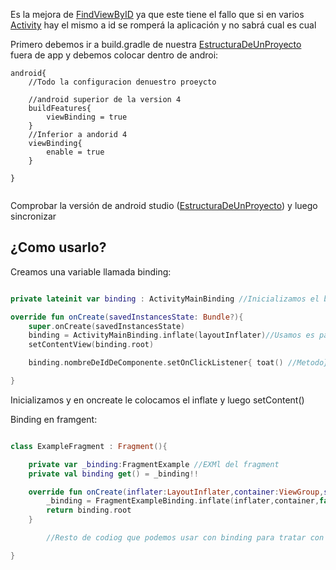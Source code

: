 Es la mejora de [FindViewByID](FindViewByID.md) ya que este tiene el fallo que si en varios [Activity](Activity.md) hay el mismo a id se romperá la aplicación y no sabrá cual es cual

Primero debemos ir a build.gradle de nuestra [EstructuraDeUnProyecto](EstructuraDeUnProyecto.md) fuera de app y debemos colocar dentro de androi:

````grandle
android{
	//Todo la configuracion denuestro proeycto

	//android superior de la version 4
	buildFeatures{  
	    viewBinding = true  
	}
	//Inferior a andorid 4
	viewBinding{
		enable = true
	}

}


````

Comprobar la versión de android studio ([EstructuraDeUnProyecto](EstructuraDeUnProyecto.md)) y luego sincronizar

## ¿Como usarlo?

Creamos una variable llamada binding:

````kotlin

private lateinit var binding : ActivityMainBinding //Inicializamos el binding colocando el nombre de nuesrto xml del activity que estemos

override fun onCreate(savedInstancesState: Bundle?){
	super.onCreate(savedInstancesState)
	binding = ActivityMainBinding.inflate(layoutInflater)//Usamos es para incialiar y pintar nuestro acativtyyt
	setContentView(binding.root)

	binding.nombreDeIdDeComponente.setOnClickListener{ toat() //Metodo}//Listener

}

````

Inicializamos y en oncreate le colocamos el inflate y luego setContent()

Binding en framgent:

````kotlin

class ExampleFragment : Fragment(){

	private var _binding:FragmentExample //EXMl del fragment
	private val binding get() = _binding!!

	override fun onCreate(inflater:LayoutInflater,container:ViewGroup,savedInstancesState : Bundle?):View?{
		_binding = FragmentExampleBinding.inflate(inflater,container,false)//Le pasamos los parametros a binding de todos los parametros
		return binding.root
	}

		//Resto de codiog que podemos usar con binding para tratar con componentes

}
````
